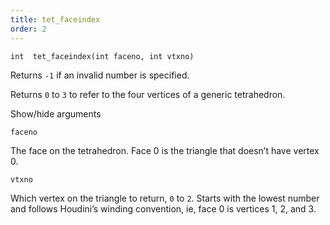 ```yaml
---
title: tet_faceindex
order: 2
---
```

`int  tet_faceindex(int faceno, int vtxno)`

Returns `-1` if an invalid number is specified.

Returns `0` to `3` to refer to the four vertices of a generic tetrahedron.

Show/hide arguments

`faceno`

The face on the tetrahedron. Face 0 is the triangle that doesn’t
have vertex 0.

`vtxno`

Which vertex on the triangle to return, `0` to `2`. Starts with
the lowest number and follows Houdini’s winding convention, ie,
face 0 is vertices 1, 2, and 3.
